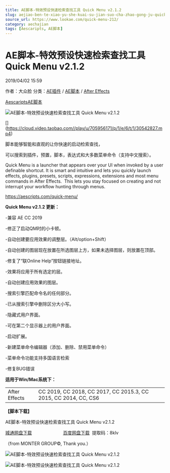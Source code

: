 ```yaml
---
title: AE脚本-特效预设快速检索查找工具 Quick Menu v2.1.2
slug: aejiao-ben-te-xiao-yu-she-kuai-su-jian-suo-cha-zhao-gong-ju-quick-menu-v2-1-2
source_url: https://www.lookae.com/quick-menu-212/
category: aechajian
tags: [Aescaripts, AE脚本]
---
```

# AE脚本-特效预设快速检索查找工具 Quick Menu v2.1.2

2019/04/02 15:59

作者：大众脸
分类：[AE插件](https://www.lookae.com/after-effects/aechajian/) / [AE脚本](https://www.lookae.com/after-effects/aescripts/) / [After Effects](https://www.lookae.com/after-effects/)

[Aescaripts](https://www.lookae.com/tag/aescaripts/)[AE脚本](https://www.lookae.com/tag/ae%e8%84%9a%e6%9c%ac/)

![AE脚本-特效预设快速检索查找工具 Quick Menu v2.1.2](https://www.lookae.com/wp-content/uploads/2019/04/Menu-v2.jpg "AE脚本-特效预设快速检索查找工具 Quick Menu v2.1.2-LookAE.com")

[﻿[﻿]("https://cloud.video.taobao.com//play/u/705956171/p/1/e/6/t/1/30542827.mp4)](https://cloud.video.taobao.com//play/u/705956171/p/1/e/6/t/1/30542827.mp4)

脚本能够智能和直观的让你快速的启动检索查找，

可以搜索到插件，预置，脚本，表达式和大多数菜单命令（支持中文搜索）。

Quick Menu is a launcher that appears over your UI when invoked by a user definable shortcut. It is smart and intuitive and lets you quickly launch effects, plugins, presets, scripts, expressions, extensions and most menu commands in After Effects.  This lets you stay focused on creating and not interrupt your workflow hunting through menus.

https://aescripts.com/quick-menu/

**Quick Menu v2.1.2 更新：**

-兼容 AE CC 2019

-修正了启动QM时的小卡顿。

-自动创建要应用效果的调整层。（Alt/option+Shift）

-自动创建的图层现在放置在所选图层上方，如果未选择图层，则放置在顶部。

-修复了“联Online Help”按钮链接地址。

-效果将应用于所有选定的层。

-自动创建应用效果的图层。

-搜索引擎匹配命令名的任何部分。

-已从搜索引擎中删除区分大小写。

-隐藏式用户界面。

-可在第二个显示器上的用户界面。

-启动扩展。

-新建菜单命令编辑器（添加、删除、禁用菜单命令）

-菜单命令功能支持多国语言检索

-修复BUG错误

**适用于Win/Mac系统下：**

|  |  |
| --- | --- |
| After Effects | CC 2019, CC 2018, CC 2017, CC 2015.3, CC 2015, CC 2014, CC, CS6 |

**【脚本下载】**

AE脚本-特效预设快速检索查找工具 Quick Menu v2.1.2

[城通网盘下载](https://lookae.ctfile.com/fs/680462-358123854)                         [百度网盘下载](https://pan.baidu.com/s/1yENhCZWNkw09waUU0uC5Aw)  提取码：8klv

（from MONTER GROUP©, Thank you.）

![AE脚本-特效预设快速检索查找工具 Quick Menu v2.1.2](http://aescripts.com/media/catalog/product/q/u/quickmenuinaction_1.gif "AE脚本-特效预设快速检索查找工具 Quick Menu v2.1.2-LookAE.com")

![AE脚本-特效预设快速检索查找工具 Quick Menu v2.1.2](http://aescripts.com/media/catalog/product/q/u/quickmenucommands.gif "AE脚本-特效预设快速检索查找工具 Quick Menu v2.1.2-LookAE.com")
